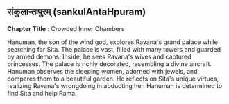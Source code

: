## संकुलान्तःपुरम् (sankulAntaHpuram)
**Chapter Title** : Crowded Inner Chambers

Hanuman, the son of the wind god, explores Ravana's grand palace while searching for Sita. The palace is vast, filled with many towers and guarded by armed demons. Inside, he sees Ravana's wives and captured princesses. The palace is richly decorated, resembling a divine aircraft. Hanuman observes the sleeping women, adorned with jewels, and compares them to a beautiful garden. He reflects on Sita's unique virtues, realizing Ravana's wrongdoing in abducting her. Hanuman is determined to find Sita and help Rama.